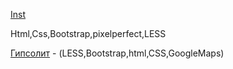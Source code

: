    [Inst](https://www.instagram.com/saydu_/)
 
 Html,Css,Bootstrap,pixelperfect,LESS

[Гипсолит](https://saydubs.github.io/Gipsolit/) - (LESS,Bootstrap,html,CSS,GoogleMaps)
